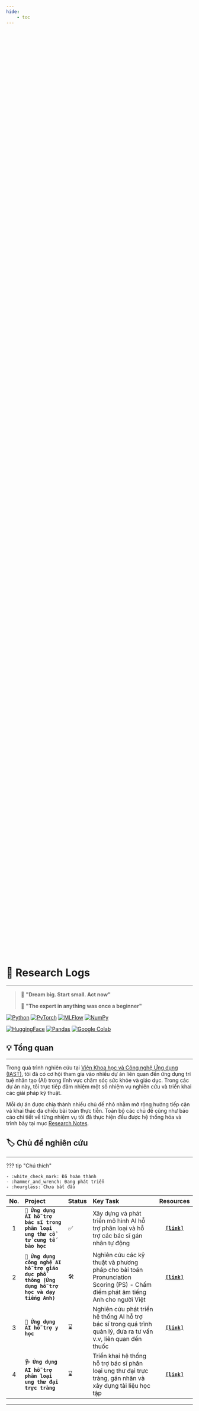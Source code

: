 ```yaml
---
hide: 
    - toc
---
```


<div style="
    background-image: url('../assets/images/research.jpg');
    background-size: cover;
    background-position: center;
    background-repeat: no-repeat;
    min-height: 60vh;
    display: flex;
    flex-direction: column;
    justify-content: center;
    align-items: center;
    color: white;
    text-align: center;
    padding: 40px 20px;
    margin-bottom: 30px;
">
</div>

# 🔬 Research Logs
---

> 🌹 **"Dream big. Start small. Act now"**
>
> 🌻 **"The expert in anything was once a beginner"**

[![Python](https://img.shields.io/badge/python-org-blue?style=for-the-badge&logo=python&logoColor=white)](https://www.python.org)
[![PyTorch](https://img.shields.io/badge/pytorch-framework-yellow?style=for-the-badge&logo=pytorch&logoColor=brown)](https://pytorch.org)
[![MLFlow](https://img.shields.io/badge/MLflow-tracking-blue?style=for-the-badge&logo=mlflow&logoColor=blue)](https://mlflow.org)
[![NumPy](https://img.shields.io/badge/NumPy-library-purple?style=for-the-badge&logo=numpy&logoColor=blue)](https://numpy.org)

[![HuggingFace](https://img.shields.io/badge/hugging_face-framework-pink?style=for-the-badge&logo=huggingface&logoColor=yellow)](https://huggingface.co)
[![Pandas](https://img.shields.io/badge/pandas-framework-brown?style=for-the-badge&logo=pandas&logoColor=purple)](https://pandas.pydata.org)
[![Google Colab](https://img.shields.io/badge/google-colab-green?style=for-the-badge&logo=googlecolab&logoColor=orange)](https://colab.research.google.com)

## 💡 Tổng quan
---

Trong quá trình nghiên cứu tại [Viện Khoa học và Công nghệ Ứng dụng (IAST)](https://iast.ictu.edu.vn), tôi đã có cơ hội tham gia vào nhiều dự án liên quan đến ứng dụng trí tuệ nhân tạo (AI) trong lĩnh vực chăm sóc sức khỏe và giáo dục. Trong các dự án này, tôi trực tiếp đảm nhiệm một số nhiệm vụ nghiên cứu và triển khai các giải pháp kỹ thuật.

Mỗi dự án được chia thành nhiều chủ đề nhỏ nhằm mở rộng hướng tiếp cận và khai thác đa chiều bài toán thực tiễn. Toàn bộ các chủ đề cũng như báo cáo chi tiết về từng nhiệm vụ tôi đã thực hiện đều được hệ thống hóa và trình bày tại mục [Research Notes](../research-logs/README.md).

## 🏷️ Chủ đề nghiên cứu
---

??? tip "Chú thích"

    - :white_check_mark: Đã hoàn thành
    - :hammer_and_wrench: Đang phát triển
    - :hourglass: Chưa bắt đầu

| No. | Project | Status | Key Task | Resources |
| :-: | :------ | :----- | :------- | :--: |
|  1  | **`🏥 Ứng dụng AI hỗ trợ bác sĩ trong phân loại ung thư cổ tử cung tế bào học`** | :white_check_mark: | Xây dựng và phát triển mô hình AI hỗ trợ phân loại và hỗ trợ các bác sĩ gán nhãn tự động | [**`[link]`**]() |
|  2  | **`🏫 Ứng dụng công nghệ AI hỗ trợ giáo dục phổ thông (Ứng dụng hỗ trợ học và dạy tiếng Anh)`** | :hammer_and_wrench: | Nghiên cứu các kỹ thuật và phương pháp cho bài toán Pronunciation Scoring (PS) - Chấm điểm phát âm tiếng Anh cho người Việt | [**`[link]`**](../research-logs/pronunciation-scoring/README.md) |
|  3  | **`💊 Ứng dụng AI hỗ trợ y học`** | :hourglass: | Nghiên cứu phát triển hệ thống AI hỗ trợ bác sĩ trong quá trình quản lý, đưa ra tư vấn v.v, liên quan đến thuốc | [**`[link]`**]() |
|  4  | **`🩺 Ứng dụng AI hỗ trợ phân loại ung thư đại trực tràng`** | :hourglass: | Triển khai hệ thống hỗ trợ bác sĩ phân loại ung thư đại trực tràng, gán nhãn và xây dựng tài liệu học tập | [**`[link]`**]() |

---
